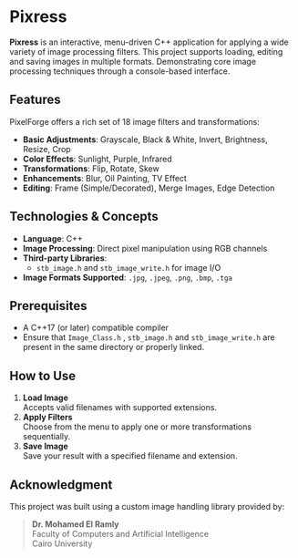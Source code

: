 # Pixress

**Pixress** is an interactive, menu-driven C++ application for applying a wide variety of image processing filters. This project supports loading, editing and saving images in multiple formats. Demonstrating core image processing techniques through a console-based interface.

## Features
PixelForge offers a rich set of 18 image filters and transformations:
- **Basic Adjustments**: Grayscale, Black & White, Invert, Brightness, Resize, Crop
- **Color Effects**: Sunlight, Purple, Infrared
- **Transformations**: Flip, Rotate, Skew
- **Enhancements**: Blur, Oil Painting, TV Effect
- **Editing**: Frame (Simple/Decorated), Merge Images, Edge Detection

## Technologies & Concepts
- **Language**: C++
- **Image Processing**: Direct pixel manipulation using RGB channels
- **Third-party Libraries**: 
  - `stb_image.h` and `stb_image_write.h` for image I/O
- **Image Formats Supported**: `.jpg`, `.jpeg`, `.png`, `.bmp`, `.tga`

## Prerequisites
- A C++17 (or later) compatible compiler
- Ensure that `Image_Class.h` , `stb_image.h` and `stb_image_write.h` are present in the same directory or properly linked.

## How to Use
1. **Load Image**  
   Accepts valid filenames with supported extensions.
2. **Apply Filters**  
   Choose from the menu to apply one or more transformations sequentially.
3. **Save Image**  
   Save your result with a specified filename and extension.

## Acknowledgment
This project was built using a custom image handling library provided by:
> **Dr. Mohamed El Ramly**  
> Faculty of Computers and Artificial Intelligence  
> Cairo University
